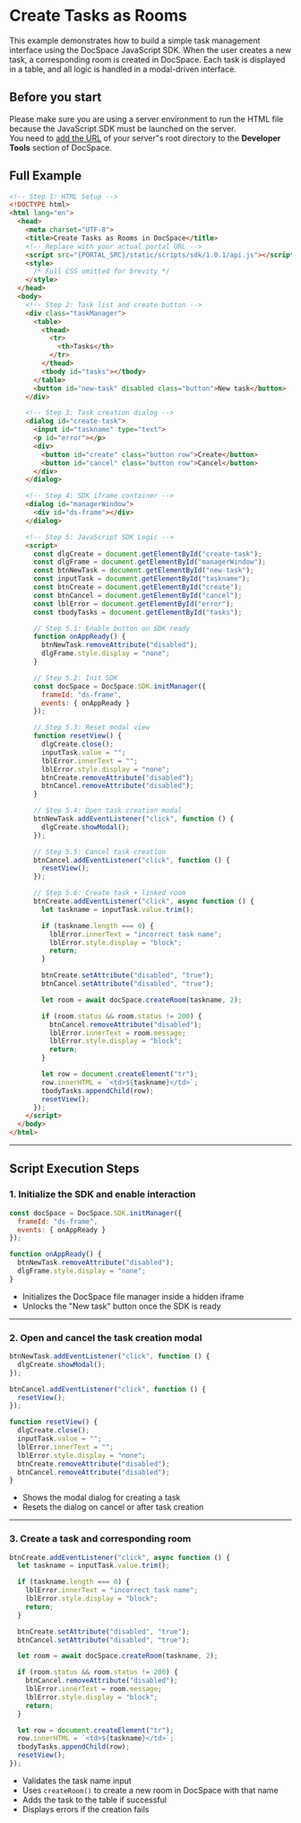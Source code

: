 # Create Tasks as Rooms
This example demonstrates how to build a simple task management interface using the DocSpace JavaScript SDK. When the user creates a new task, a corresponding room is created in DocSpace. Each task is displayed in a table, and all logic is handled in a modal-driven interface.

## Before you start
Please make sure you are using a server environment to run the HTML file because the JavaScript SDK must be launched on the server.  
You need to [add the URL](../../../get-started/basic-concepts.md#step-1-specifying-the-docspace-url) of your server"s root directory to the **Developer Tools** section of DocSpace.

## Full Example

```html
<!-- Step 1: HTML Setup -->
<!DOCTYPE html>
<html lang="en">
  <head>
    <meta charset="UTF-8">
    <title>Create Tasks as Rooms in DocSpace</title>
    <!-- Replace with your actual portal URL -->
    <script src="{PORTAL_SRC}/static/scripts/sdk/1.0.1/api.js"></script>
    <style>
      /* Full CSS omitted for brevity */
    </style>
  </head>
  <body>
    <!-- Step 2: Task list and create button -->
    <div class="taskManager">
      <table>
        <thead>
          <tr>
            <th>Tasks</th>
          </tr>
        </thead>
        <tbody id="tasks"></tbody>
      </table>
      <button id="new-task" disabled class="button">New task</button>
    </div>

    <!-- Step 3: Task creation dialog -->
    <dialog id="create-task">
      <input id="taskname" type="text">
      <p id="error"></p>
      <div>
        <button id="create" class="button row">Create</button>
        <button id="cancel" class="button row">Cancel</button>
      </div>
    </dialog>

    <!-- Step 4: SDK iframe container -->
    <dialog id="managerWindow">
      <div id="ds-frame"></div>
    </dialog>

    <!-- Step 5: JavaScript SDK Logic -->
    <script>
      const dlgCreate = document.getElementById("create-task");
      const dlgFrame = document.getElementById("managerWindow");
      const btnNewTask = document.getElementById("new-task");
      const inputTask = document.getElementById("taskname");
      const btnCreate = document.getElementById("create");
      const btnCancel = document.getElementById("cancel");
      const lblError = document.getElementById("error");
      const tbodyTasks = document.getElementById("tasks");

      // Step 5.1: Enable button on SDK ready
      function onAppReady() {
        btnNewTask.removeAttribute("disabled");
        dlgFrame.style.display = "none";
      }

      // Step 5.2: Init SDK
      const docSpace = DocSpace.SDK.initManager({
        frameId: "ds-frame",
        events: { onAppReady }
      });

      // Step 5.3: Reset modal view
      function resetView() {
        dlgCreate.close();
        inputTask.value = "";
        lblError.innerText = "";
        lblError.style.display = "none";
        btnCreate.removeAttribute("disabled");
        btnCancel.removeAttribute("disabled");
      }

      // Step 5.4: Open task creation modal
      btnNewTask.addEventListener("click", function () {
        dlgCreate.showModal();
      });

      // Step 5.5: Cancel task creation
      btnCancel.addEventListener("click", function () {
        resetView();
      });

      // Step 5.6: Create task + linked room
      btnCreate.addEventListener("click", async function () {
        let taskname = inputTask.value.trim();

        if (taskname.length === 0) {
          lblError.innerText = "incorrect task name";
          lblError.style.display = "block";
          return;
        }

        btnCreate.setAttribute("disabled", "true");
        btnCancel.setAttribute("disabled", "true");

        let room = await docSpace.createRoom(taskname, 2);

        if (room.status && room.status != 200) {
          btnCancel.removeAttribute("disabled");
          lblError.innerText = room.message;
          lblError.style.display = "block";
          return;
        }

        let row = document.createElement("tr");
        row.innerHTML = `<td>${taskname}</td>`;
        tbodyTasks.appendChild(row);
        resetView();
      });
    </script>
  </body>
</html>
```

---

## Script Execution Steps

### 1. Initialize the SDK and enable interaction

```js
const docSpace = DocSpace.SDK.initManager({
  frameId: "ds-frame",
  events: { onAppReady }
});

function onAppReady() {
  btnNewTask.removeAttribute("disabled");
  dlgFrame.style.display = "none";
}
```

- Initializes the DocSpace file manager inside a hidden iframe
- Unlocks the "New task" button once the SDK is ready

---

### 2. Open and cancel the task creation modal

```js
btnNewTask.addEventListener("click", function () {
  dlgCreate.showModal();
});

btnCancel.addEventListener("click", function () {
  resetView();
});

function resetView() {
  dlgCreate.close();
  inputTask.value = "";
  lblError.innerText = "";
  lblError.style.display = "none";
  btnCreate.removeAttribute("disabled");
  btnCancel.removeAttribute("disabled");
}
```

- Shows the modal dialog for creating a task
- Resets the dialog on cancel or after task creation

---

### 3. Create a task and corresponding room

```js
btnCreate.addEventListener("click", async function () {
  let taskname = inputTask.value.trim();

  if (taskname.length === 0) {
    lblError.innerText = "incorrect task name";
    lblError.style.display = "block";
    return;
  }

  btnCreate.setAttribute("disabled", "true");
  btnCancel.setAttribute("disabled", "true");

  let room = await docSpace.createRoom(taskname, 2);

  if (room.status && room.status != 200) {
    btnCancel.removeAttribute("disabled");
    lblError.innerText = room.message;
    lblError.style.display = "block";
    return;
  }

  let row = document.createElement("tr");
  row.innerHTML = `<td>${taskname}</td>`;
  tbodyTasks.appendChild(row);
  resetView();
});
```

- Validates the task name input
- Uses `createRoom()` to create a new room in DocSpace with that name
- Adds the task to the table if successful
- Displays errors if the creation fails
